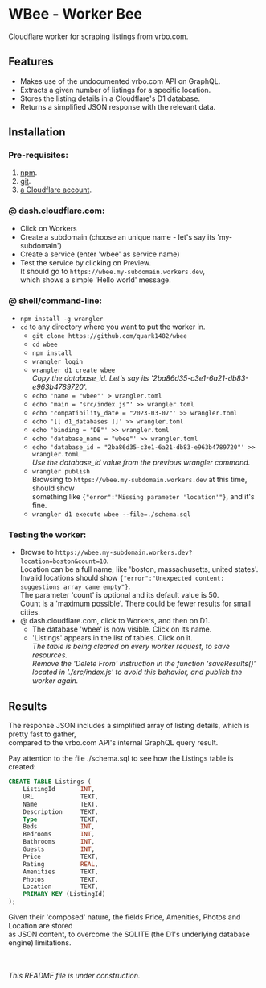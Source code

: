 # WBee - Worker Bee
Cloudflare worker for scraping listings from vrbo.com.


Features
--------

* Makes use of the undocumented vrbo.com API on GraphQL.
* Extracts a given number of listings for a specific location.
* Stores the listing details in a Cloudflare's D1 database.
* Returns a simplified JSON response with the relevant data.


Installation
------------

### Pre-requisites:

1. [npm](https://nodejs.org/en/download/).
2. [git](https://git-scm.com/downloads).
3. [a Cloudflare account](https://dash.cloudflare.com/sign-up).

### @ dash.cloudflare.com:

* Click on Workers
* Create a subdomain (choose an unique name - let's say its 'my-subdomain')
* Create a service (enter 'wbee' as service name)
* Test the service by clicking on Preview.
<br>It should go to ` https://wbee.my-subdomain.workers.dev `,
<br>which shows a simple 'Hello world' message.

### @ shell/command-line:

* `npm install -g wrangler`
* `cd` to any directory where you want to put the worker in.
    - `git clone https://github.com/quark1482/wbee`
    - `cd wbee`
    - `npm install`
    - `wrangler login`
    - `wrangler d1 create wbee`
    <br>*Copy the database_id. Let's say its '2ba86d35-c3e1-6a21-db83-e963b4789720'.*
    - `echo 'name = "wbee"' > wrangler.toml`
    - `echo 'main = "src/index.js"' >> wrangler.toml`
    - `echo 'compatibility_date = "2023-03-07"' >> wrangler.toml`
    - `echo '[[ d1_databases ]]' >> wrangler.toml`
    - `echo 'binding = "DB"' >> wrangler.toml`
    - `echo 'database_name = "wbee"' >> wrangler.toml`
    - `echo 'database_id = "2ba86d35-c3e1-6a21-db83-e963b4789720"' >> wrangler.toml`
    <br>*Use the database_id value from the previous wrangler command.*
    - `wrangler publish`
    <br>Browsing to ` https://wbee.my-subdomain.workers.dev ` at this time, should show
    <br>something like `{"error":"Missing parameter 'location'"}`, and it's fine.
    - `wrangler d1 execute wbee --file=./schema.sql`

### Testing the worker:

* Browse to ` https://wbee.my-subdomain.workers.dev?location=boston&count=10 `.
<br>Location can be a full name, like 'boston, massachusetts, united states'.
<br>Invalid locations should show `{"error":"Unexpected content: suggestions array came empty"}`.
<br>The parameter 'count' is optional and its default value is 50.
<br>Count is a 'maximum possible'. There could be fewer results for small cities.
* @ dash.cloudflare.com, click to Workers, and then on D1.
    - The database 'wbee' is now visible. Click on its name.
    - 'Listings' appears in the list of tables. Click on it.
    <br>*The table is being cleared on every worker request, to save resources.*
    <br>*Remove the 'Delete From' instruction in the function 'saveResults()'*
    <br>*located in './src/index.js' to avoid this behavior, and publish the worker again.*


Results
-------

The response JSON includes a simplified array of listing details, which is pretty fast to gather,
<br>compared to the vrbo.com API's internal GraphQL query result.

Pay attention to the file ./schema.sql to see how the Listings table is created:

```sql
CREATE TABLE Listings (
    ListingId       INT,
    URL             TEXT,
    Name            TEXT,
    Description     TEXT,
    Type            TEXT,
    Beds            INT,
    Bedrooms        INT,
    Bathrooms       INT,
    Guests          INT,
    Price           TEXT,
    Rating          REAL,
    Amenities       TEXT,
    Photos          TEXT,
    Location        TEXT,
    PRIMARY KEY (ListingId)
);
```

Given their 'composed' nature, the fields Price, Amenities, Photos and Location are stored
<br>as JSON content, to overcome the SQLITE (the D1's underlying database engine) limitations.


<br><br>
_This README file is under construction._
